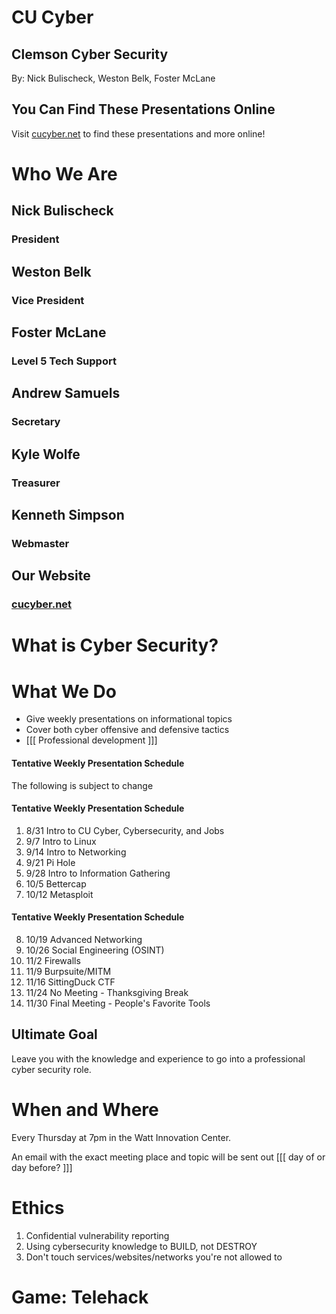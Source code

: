 # CU Cyber
## Clemson Cyber Security

By: Nick Bulischeck, Weston Belk, Foster McLane


## You Can Find These Presentations Online

Visit [cucyber.net](https://cucyber.net/) to find these presentations and more online!



# Who We Are


## Nick Bulischeck
### President


## Weston Belk
### Vice President


## Foster McLane
### Level 5 Tech Support


## Andrew Samuels
### Secretary


## Kyle Wolfe
### Treasurer


## Kenneth Simpson
### Webmaster


## Our Website
### [cucyber.net](https://cucyber.net)



# What is Cyber Security?



# What We Do

* Give weekly presentations on informational topics
* Cover both cyber offensive and defensive tactics
* [[[ Professional development ]]]
 

#### Tentative Weekly Presentation Schedule
The following is subject to change


#### Tentative Weekly Presentation Schedule
1. 8/31  Intro to CU Cyber, Cybersecurity, and Jobs
2. 9/7   Intro to Linux
3. 9/14  Intro to Networking
4. 9/21  Pi Hole
5. 9/28  Intro to Information Gathering 
6. 10/5  Bettercap
7. 10/12 Metasploit


#### Tentative Weekly Presentation Schedule
8. 10/19 Advanced Networking
9. 10/26 Social Engineering (OSINT)
10. 11/2  Firewalls
11. 11/9  Burpsuite/MITM
12. 11/16 SittingDuck CTF
13. 11/24 No Meeting - Thanksgiving Break
14. 11/30 Final Meeting - People's Favorite Tools


## Ultimate Goal

Leave you with the knowledge and experience to go into a professional cyber security role.



# When and Where

Every Thursday at 7pm in the Watt Innovation Center.

An email with the exact meeting place and topic will be sent out [[[ day of or day before? ]]]



# Ethics

1. Confidential vulnerability reporting
2. Using cybersecurity knowledge to BUILD, not DESTROY
3. Don't touch services/websites/networks you're not allowed to



# Game: Telehack
